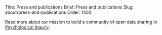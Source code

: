 Title: Press and publications
Brief: Press and publications
Slug: about/press-and-publications
Order: 1400

Read more about our mission to build a community of open data sharing in [Psychological Inquiry](http://www.tandfonline.com/doi/abs/10.1080/1047840X.2012.705133#.UoUGM_mfhtE "Towards Open Behavioral Science").
